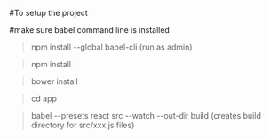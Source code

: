 #To setup the project

#make sure babel command line is installed 
>npm install --global babel-cli (run as admin)

>npm install

>bower install

>cd app

>babel --presets react src --watch --out-dir build (creates build directory for src/xxx.js files)





